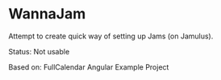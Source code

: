 # WannaJam

Attempt to create quick way of setting up Jams (on Jamulus).

Status: Not usable

Based on: FullCalendar Angular Example Project

[angular cli]: https://cli.angular.io/
